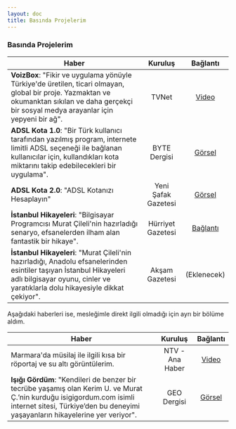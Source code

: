 ```yaml
---
layout: doc
title: Basında Projelerim
---
```


### Basında Projelerim

| Haber        |      Kuruluş      |  Bağlantı |
| ------------- | :-----------: | :----: |
| **VoizBox**:  "Fikir ve uygulama yönüyle Türkiye'de üretilen, ticari olmayan, global bir proje. Yazmaktan ve okumanktan sıkılan ve daha gerçekçi bir sosyal medya arayanlar için yepyeni bir ağ". | TVNet | [Video](https://www.youtube.com/watch?v=oIzZya5wRWQ) |
| **ADSL Kota 1.0**:  "Bir Türk kullanıcı tarafından yazılmış program, internete limitli ADSL seçeneği ile bağlanan kullanıcılar için, kullandıkları kota miktarını takip edebilecekleri bir uygulama". | BYTE Dergisi | <a href="./images/basinda-adsl-kota-byte.jpg" target="_blank">Görsel</a> |
| **ADSL Kota 2.0**:  "ADSL Kotanızı Hesaplayın" | Yeni Şafak Gazetesi | <a href="./images/basinda-adsl-kota-yeni-safak.png" target="_blank">Görsel</a> |
| **İstanbul Hikayeleri**:  "Bilgisayar Programcısı Murat Çileli'nin hazırladığı senaryo, efsanelerden ilham alan fantastik bir hikaye". | Hürriyet Gazetesi | [Bağlantı](https://www.hurriyet.com.tr/kelebek/istanbul-un-altinda-cinler-cirit-atiyor-7108579) |
| **İstanbul Hikayeleri**:  "Murat Çileli'nin hazırladığı, Anadolu efsanelerinden esintiler taşıyan İstanbul Hikayeleri adlı bilgisayar oyunu, cinler ve yaratıklarla dolu hikayesiyle dikkat çekiyor". | Akşam Gazetesi | (Eklenecek) |

Aşağıdaki haberleri ise, mesleğimle direkt ilgili olmadığı için ayrı bir bölüme aldım.

| Haber        |      Kuruluş      |  Bağlantı |
| ------------- | :-----------: | :----: |
| Marmara'da müsilaj ile ilgili kısa bir röportaj ve su altı görüntülerim. | NTV - Ana Haber | [Video](https://www.youtube.com/watch?v=r5ShK_wdpL0) |
| **Işığı Gördüm**: "Kendileri de benzer bir tecrübe yaşamış olan Kerim U. ve Murat Ç.’nin kurduğu isigigordum.com isimli internet sitesi, Türkiye’den bu deneyimi yaşayanların hikayelerine yer veriyor". | GEO Dergisi | <a href="./images/basinda-geo-dergisi.jpg" target="_blank">Görsel</a> |